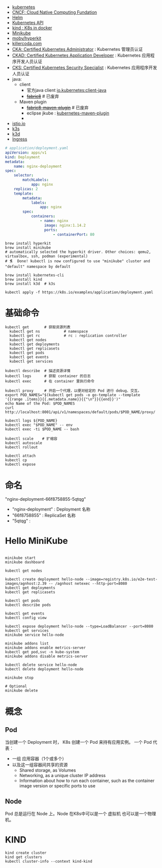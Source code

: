 - [kubernetes](https://kubernetes.io/)
- [CNCF: Cloud Native Computing Fundation](https://www.cncf.io/)
- [Helm](https://helm.sh/docs/topics/charts/)
- [Kubernetes API](https://kubernetes.io/docs/reference/kubernetes-api/)
- [kind : K8s in docker](https://kind.sigs.k8s.io/)
- [Minikube](https://kubernetes.io/docs/tutorials/hello-minikube/)
- [moby/hyperkit](https://github.com/moby/hyperkit)
- [killercoda.com](https://killercoda.com/playgrounds/scenario/kubernetes)
- [CKA: Certified Kubernetes Administrator](https://www.cncf.io/certification/cka/) : Kubernetes 管理员认证
- [CKAD: Certified Kubernetes Application Developer](https://www.cncf.io/certification/ckad/) :  Kubernetes 应用程序开发人员认证
- [CKS: Certified Kubernetes Security Specialist](https://www.cncf.io/certification/cks/) :  Kubernetes 应用程序开发人员认证
- java:
  - client
    - 官方java client [io.kubernetes:client-java](https://github.com/kubernetes-client/java)
    - [~~fabric8~~](https://fabric8.io/)  # 已废弃
  - Maven plugin
    - [~~fabric8-maven-plugin~~](https://maven.fabric8.io/) # 已废弃
    - eclipse jkube : [kubernetes-maven-plugin](https://github.com/eclipse/jkube)
    -
- [istio.io](https://istio.io/latest/zh/docs/concepts/traffic-management/)
- [k3s](https://k3s.io/)
- [k3d](https://k3d.io/)
- [Ingress](https://kubernetes.io/docs/concepts/services-networking/ingress/)

```yaml
# application/deployment.yaml
apiVersion: apps/v1
kind: Deployment
metadata:
    name: nginx-deployment
spec:
    selector:
        matchLabels:
            app: nginx
    replicas: 2
    template:
        metadata:
            labels:
                app: nginx
        spec:
            containers:
                - name: nginx
                  image: nginx:1.14.2
                  ports:
                      - containerPort: 80
```



```shell
brew install hyperkit
brew install minikube
# automatically selected the hyperkit driver. Other choices: qemu2, virtualbox, ssh, podman (experimental)
# 🏄  Done! kubectl is now configured to use "minikube" cluster and "default" namespace by default

brew install kubernetes-cli
brew install kind
brew install k3d  # k3s

kubectl apply -f https://k8s.io/examples/application/deployment.yaml
```

# 基础命令
```shell
kubectl get       # 获取资源列表
  kubectl get ns           # namespace
  kubectl get rc           # rc : replication controller
  kubectl get nodes
  kubectl get deployments
  kubectl get replicasets
  kubectl get pods
  kubectl get events
  kubectl get services

kubectl describe  # 描述资源详情
kubectl logs      # 获取 container 的日志
kubectl exec      # 在 container 里执行命令

kubectl proxy     # 开启一个代理，以便对给定的 Pod 进行 debug、交互。
export POD_NAMES="$(kubectl get pods -o go-template --template '{{range .items}}{{.metadata.name}}{{"\n"}}{{end}}')"
echo Name of the Pod: $POD_NAMES
curl http://localhost:8001/api/v1/namespaces/default/pods/$POD_NAME/proxy/

kubectl logs ${POD_NAME}
kubectl exec "$POD_NAME" -- env
kubectl exec -ti $POD_NAME -- bash

kubectl scale    # 扩缩容
kubectl autoscale
kubectl rollout

kubectl attach
kubectl cp
kubectl expose

```

# 命名
"nginx-deployment-66f8758855-5qtqg"
- "nginx-deployment" : Deployment 名称
- "66f8758855"       : ReplicaSet 名称
- "5qtqg"            :



# Hello MiniKube

```shell

minikube start
minikube dashboard

kubectl get nodes

kubectl create deployment hello-node --image=registry.k8s.io/e2e-test-images/agnhost:2.39 -- /agnhost netexec --http-port=8080
kubectl get deployments
kubectl get replicasets

kubectl get pods
kubectl describe pods

kubectl get events
kubectl config view

kubectl expose deployment hello-node --type=LoadBalancer --port=8080
kubectl get services
minikube service hello-node

minikube addons list
minikube addons enable metrics-server
kubectl get pod,svc -n kube-system
minikube addons disable metrics-server

kubectl delete service hello-node
kubectl delete deployment hello-node

minikube stop

# Optional
minikube delete
```


# 概念

## Pod
当创建一个 Deployment 时， K8s 创建一个 Pod 来持有应用实例。
一个 Pod 代表：
- 一组 应用容器（1个或多个）
- 以及这一组容器间共享的资源
  - Shared storage, as Volumes
  - Networking, as a unique cluster IP address
  - Information about how to run each container, such as the container image version or specific ports to use

## Node
Pod 总是运行在 Node 上。Node 在K8s中可以是一个 虚拟机 也可以是一个物理机。



# KIND

```shell
kind create cluster
kind get clusters
kubectl cluster-info --context kind-kind
```

